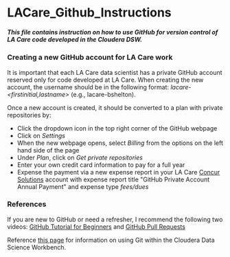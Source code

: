 # LACare_Github_Instructions

##### This file contains instruction on how to use GitHub for version control of LA Care code developed in the Cloudera DSW.

### Creating a new GitHub account for LA Care work
It is important that each LA Care data scientist has a private GitHub account reserved only for code developed at LA Care. When creating the new account, the username should be in the following format: *lacare-<firstinitial,lastname>* (e.g., lacare-bshelton).

Once a new account is created, it should be converted to a plan with private repositories by:
+ Click the dropdown icon in the top right corner of the GitHub webpage
+ Click on *Settings*
+ When the new webpage opens, select *Billing* from the options on the left hand side of the page
+ Under *Plan*, click on *Get private repositories*
+ Enter your own credit card information to pay for a full year
+ Expense the payment via a new expense report in your LA Care [Concur Solutions](https://www.concursolutions.com) account with expense report title "GitHub Private Account Annual Payment" and expense type *fees/dues*


### References
If you are new to GitHub or need a refresher, I recommend the following two videos: [GitHub Tutorial for Beginners](https://www.youtube.com/watch?v=0fKg7e37bQE) and [GitHub Pull Requests](https://www.youtube.com/watch?v=oFYyTZwMyAg)

Reference [this page](https://www.cloudera.com/documentation/data-science-workbench/latest/topics/cdsw_using_git.html) for information on using Git within the Cloudera Data Science Workbench.
